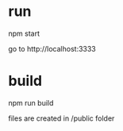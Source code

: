 # run
npm start

go to http://localhost:3333



# build
npm run build

files are created in /public folder
